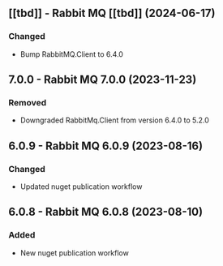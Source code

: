 ## [[tbd]] - Rabbit MQ [[tbd]] (2024-06-17)

### Changed
- Bump RabbitMQ.Client to 6.4.0 

## 7.0.0 - Rabbit MQ 7.0.0 (2023-11-23)

### Removed
- Downgraded RabbitMq.Client from version 6.4.0 to 5.2.0

## 6.0.9 - Rabbit MQ 6.0.9 (2023-08-16)

### Changed
- Updated nuget publication workflow

## 6.0.8 - Rabbit MQ 6.0.8 (2023-08-10)

### Added
- New nuget publication workflow
